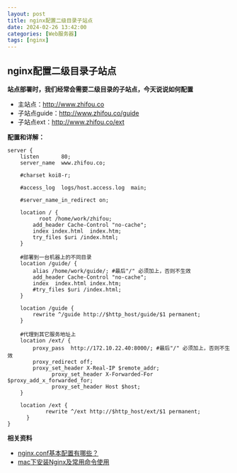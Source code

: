 ```yaml
---
layout: post
title: nginx配置二级目录子站点
date: 2024-02-26 13:42:00
categories: [Web服务器]
tags: [nginx]
---
```


## nginx配置二级目录子站点

**站点部署时，我们经常会需要二级目录的子站点，今天说说如何配置**

- 主站点：http://www.zhifou.co
- 子站点guide：http://www.zhifou.co/guide
- 子站点ext：http://www.zhifou.co/ext

**配置和详解：**

```nginx
server {
    listen       80;
    server_name  www.zhifou.co;

    #charset koi8-r;

    #access_log  logs/host.access.log  main;

    #server_name_in_redirect on;

    location / {
          root /home/work/zhifou;
        add_header Cache-Control "no-cache";
        index index.html  index.htm;
        try_files $uri /index.html;
    }

    #部署到一台机器上的不同目录
    location /guide/ {
        alias /home/work/guide/; #最后"/" 必须加上，否则不生效
        add_header Cache-Control "no-cache";
        index  index.html index.htm;
        #try_files $uri /index.html;
    }

    location /guide {
        rewrite ^/guide http://$http_host/guide/$1 permanent;
    }

    #代理到其它服务地址上
    location /ext/ {
        proxy_pass  http://172.10.22.40:8000/; #最后"/" 必须加上，否则不生效
        proxy_redirect off;
        proxy_set_header X-Real-IP $remote_addr;
              proxy_set_header X-Forwarded-For $proxy_add_x_forwarded_for;
              proxy_set_header Host $host;
    }

    location /ext {
            rewrite ^/ext http://$http_host/ext/$1 permanent;
      }
}
```

**相关资料**

- [nginx.conf基本配置有哪些？](http://zhifou.co/nginx-conf/)
- [mac下安装Nginx及常用命令使用](http://www.zhifou.co/nginx-install-brew/)